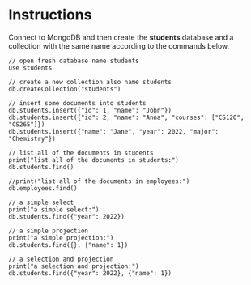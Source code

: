 # Instructions

Connect to MongoDB and then create the **students** database and a collection with the same name according to the commands below. 

```
// open fresh database name students
use students

// create a new collection also name students
db.createCollection("students")

// insert some documents into students
db.students.insert({"id": 1, "name": "John"})
db.students.insert({"id": 2, "name": "Anna", "courses": ["CS120", "CS265"]})
db.students.insert({"name": "Jane", "year": 2022, "major": "Chemistry"})

// list all of the documents in students
print("list all of the documents in students:")
db.students.find()

//print("list all of the documents in employees:")
db.employees.find()

// a simple select
print("a simple select:")
db.students.find({"year": 2022})

// a simple projection
print("a simple projection:")
db.students.find({}, {"name": 1})

// a selection and projection
print("a selection and projection:")
db.students.find({"year": 2022}, {"name": 1})
```